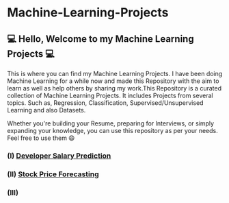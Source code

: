# Machine-Learning-Projects
## 💻 Hello, Welcome to my Machine Learning Projects 💻
This is where you can find my Machine Learning Projects. I have been doing Machine Learning for a while now and made this Repository with the aim to learn as well as help others by sharing my work.This Repository is a curated collection of Machine Learning Projects. It includes Projects from several topics. Such as, Regression, Classification, Supervised/Unsupervised Learning and also Datasets.

Whether you're building your Resume, preparing for Interviews, or simply expanding your knowledge, you can use this repository as per your needs. Feel free to use them 😄



### (I) [Developer Salary Prediction](https://github.com/bhaskar9221/Machine-Learning-Projects/tree/main/Developer-Salary-Prediction) 
### (II) [Stock Price Forecasting](https://github.com/bhaskar9221/Machine-Learning-Projects/tree/main/Stock-Price-Forecasting)
### (III) 
